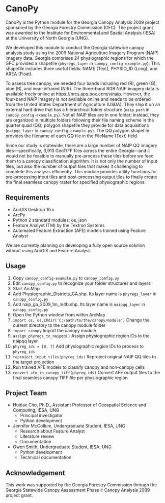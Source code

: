 # CanoPy

CanoPy is the Python module for the Georgia Canopy Analysis 2009 project sponsored by the Georgia Forestry Commission (GFC). The project grant was awarded to the Institute for Environmental and Spatial Analysis (IESA) at the University of North Georgia (UNG).

We developed this module to conduct the Georgia statewide canopy analysis study using the 2009 National Agriculture Imagery Program (NAIP) imagery data. Georgia comprises 24 physiographic regions for which the GFC provided a shapefile (``phyregs_layer`` in ``canopy_config-example.py``). This shapefile includes three useful fields: NAME (Text), PHYSIO_ID (Long), and AREA (Float).

To assess tree canopy, we needed four bands including red (R), green (G), blue (B), and near-infrared (NIR). The three-band RGB NAIP imagery data is available freely online at https://nrcs.app.box.com/v/naip. However, the four-band NAIP imagery is not available online and needs to be ordered from the United States Department of Agriculture (USDA). They ship it on an external hard drive that has a hierarchical folder structure (``naip_path`` in ``canopy_config-example.py``). Not all NAIP tiles are in one folder; instead, they are organized in multiple folders following their file naming scheme in the quarter quad (QQ) polygon shapefile they provide for data acquisitions (``naipqq_layer`` in ``canopy_config-example.py``). The QQ polygon shapefile provides the filename of each QQ tile in the FileName (Text) field.

Since our study is statewide, there are a large number of NAIP QQ imagery tiles&mdash;specifically, 3,913 GeoTIFF files across the entire Georgia&mdash;and it would not be feasible to manually pre-process these tiles before we feed them to a canopy classification algorithm. It is not only the number of input tiles, but also the number of output tiles that makes it challenging to complete this analysis efficiently. This module provides utility functions for pre-processing input tiles and post-processing output tiles to finally create the final seamless canopy raster for specified physiographic regions.

## Requirements

* ArcGIS Desktop 10.x
* ArcPy
* Python 2 standard modules: os, json
* Feature Analyst (TM) by the Textron Systems
* Automated Feature Extraction (AFE) models trained using Feature Analyst

We are currently planning on developing a fully open source solution without using ArcGIS and Feature Analyst.

## Usage

1. Copy ``canopy_config-example.py`` to ``canopy_config.py``
1. Edit ``canopy_config.py`` to recognize your folder structures and layers
1. Start ArcMap
1. Add Physiographic_Districts_GA.shp. Its layer name is ``phyregs_layer`` in ``canopy_config.py``
1. Add naip_ga_2009_1m_m4b.shp. Its layer name is ``naipqq_layer`` in ``canopy_config.py``
1. Open the Python window from within ArcMap
1. ``import os; os.chdir('C:/path/to/the/canopy/module')`` Change the current directory to the canopy module folder
1. ``import canopy`` Import the canopy module
1. ``assign_phyregs_to_naipqq()`` Assign physiographic region IDs to the naipqq layer
1. ``phyreg_ids = [8, 7]`` Add physiographic region IDs to process to ``phyreg_ids``
1. ``reproject_input_tiles(phyreg_ids)`` Reproject original NAIP QQ tiles to the target projection
1. Run trained AFE models to classify canopy and non-canopy cells
1. ``convert_afe_to_canopy_tiff(phyreg_ids)`` Convert AFE output files to the final seamless canopy TIFF file per physiographic region

## Project Team

* Huidae Cho, Ph.D., Assistant Professor of Geospatial Science and Computing, IESA, UNG
  * Principal investigator
  * Python development
* Jennifer McCollum, Undergraduate Student, IESA, UNG
  * Research about Feature Analyst
  * Literature review
  * Documentation
* Owen Smith, Undergraduate Student, IESA, UNG
  * Python development
  * Technical documentation

## Acknowledgement

This work was supported by the Georgia Forestry Commission through the Georgia Statewide Canopy Assessment Phase I: Canopy Analysis 2009 project grant.
